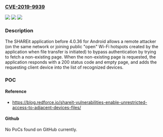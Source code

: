### [CVE-2019-9939](https://cve.mitre.org/cgi-bin/cvename.cgi?name=CVE-2019-9939)
![](https://img.shields.io/static/v1?label=Product&message=n%2Fa&color=blue)
![](https://img.shields.io/static/v1?label=Version&message=n%2Fa&color=blue)
![](https://img.shields.io/static/v1?label=Vulnerability&message=n%2Fa&color=brighgreen)

### Description

The SHAREit application before 4.0.36 for Android allows a remote attacker (on the same network or joining public "open" Wi-Fi hotspots created by the application when file transfer is initiated) to bypass authentication by trying to fetch a non-existing page. When the non-existing page is requested, the application responds with a 200 status code and empty page, and adds the requesting client device into the list of recognized devices.

### POC

#### Reference
- https://blog.redforce.io/shareit-vulnerabilities-enable-unrestricted-access-to-adjacent-devices-files/

#### Github
No PoCs found on GitHub currently.


